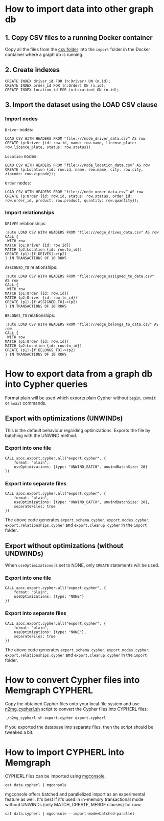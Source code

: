 # How to import data into other graph db

## 1. Copy CSV files to a running Docker container

Copy all the files from the [csv folder](https://github.com/memgraph/best-practices/tree/main/datasets/logistics_dataset/100K/csv) into the `import` folder in the Docker container where a graph db is running. 

## 2. Create indexes

```
CREATE INDEX driver_id FOR (n:Driver) ON (n.id);
CREATE INDEX order_id FOR (n:Order) ON (n.id);
CREATE INDEX location_id FOR (n:Location) ON (n.id);
```

## 3. Import the dataset using the LOAD CSV clause

### Import nodes

`Driver` nodes:
```
LOAD CSV WITH HEADERS FROM “file:///node_driver_data.csv” AS row
CREATE (p:Driver {id: row.id, name: row.name, license_plate: row.licence_plate, status: row.status})
```

`Location` nodes:
```
LOAD CSV WITH HEADERS FROM “file:///node_location_data.csv” AS row
CREATE (p:Location {id: row.id, name: row.name, city: row.city, zipcode: row.zipcode});
```

`Order` nodes:
```
LOAD CSV WITH HEADERS FROM “file:///node_order_data.csv” AS row
CREATE (p:Order {id: row.id, status: row.status, order_id: row.order_id, product: row.product, quantity: row.quantity});
```

### Import relationships

`DRIVES` relationships:
```
:auto LOAD CSV WITH HEADERS FROM "file:///edge_drives_data.csv" AS row
CALL {
 WITH row
MATCH (p1:Driver {id: row.id})
MATCH (p2:Location {id: row.to_id})
CREATE (p1)-[f:DRIVES]->(p2)
} IN TRANSACTIONS OF 10 ROWS
```

`ASSIGNED_TO` relationships:
```
:auto LOAD CSV WITH HEADERS FROM "file:///edge_assigned_to_data.csv" AS row
CALL {
 WITH row
MATCH (p1:Order {id: row.id})
MATCH (p2:Driver {id: row.to_id})
CREATE (p1)-[f:ASSIGNED_TO]->(p2)
} IN TRANSACTIONS OF 10 ROWS
```

`BELONGS_TO` relationships:
```
:auto LOAD CSV WITH HEADERS FROM "file:///edge_belongs_to_data.csv" AS row
CALL {
 WITH row
MATCH (p1:Order {id: row.id})
MATCH (p2:Location {id: row.to_id})
CREATE (p1)-[f:BELONGS_TO]->(p2)
} IN TRANSACTIONS OF 10 ROWS
```

# How to export data from a graph db into Cypher queries
Format plain will be used which exports plain Cypher without `begin`, `commit` or `await` commands. 

## Export with optimizations (UNWINDs)

This is the default behaviour regarding optimizations. Exports the file by batching with the UNWIND method.

### Export into one file

```
CALL apoc.export.cypher.all("export.cypher", {
    format: "plain",
    useOptimizations: {type: "UNWIND_BATCH", unwindBatchSize: 20}
})
```

### Export into separate files
```
CALL apoc.export.cypher.all("export.cypher", {
    format: "plain",
    useOptimizations: {type: "UNWIND_BATCH", unwindBatchSize: 20},
    separateFiles: true
})
```

The above code generates `export.schema.cypher`, `export.nodes.cypher`, `export.relationships.cypher` and `export.cleanup.cypher` in the `import` folder.

## Export without optimizations (without UNDWINDs)
When `useOptimizations` is set to NONE, only `CREATE` statements will be used. 

### Export into one file

```
CALL apoc.export.cypher.all("export.cypher", {
    format: "plain",
    useOptimizations: {type: "NONE"}
})
```

### Export into separate files

```
CALL apoc.export.cypher.all("export.cypher", {
    format: "plain",
    useOptimizations: {type: "NONE"},
    separateFiles: true
})
```

The above code generates `export.schema.cypher`, `export.nodes.cypher`, `export.relationships.cypher` and `export.cleanup.cypher` in the `import` folder.

# How to convert Cypher files into Memgraph CYPHERL

Copy the obtained Cypher files onto your local file system and use [n2mg_cypherl.sh](https://github.com/memgraph/memgraph/blob/master/import/n2mg_cypherl.sh) script to convert the Cypher files into CYPHERL files:

```
./n2mg_cypherl.sh export.cypher export.cypherl
```

If you exported the database into separate files, then the script should be tweaked a bit. 

# How to import CYPHERL into Memgraph

CYPHERL files can be imported using [mgconsole](https://github.com/memgraph/mgconsole?tab=readme-ov-file#export--import-into-memgraph).

```
cat data.cypherl | mgconsole
```

mgconsole offers batched and parallelized import as an experimental feature as well. It's best if it's used in in-memory transactional mode without UNWINDs (only MATCH, CREATE, MERGE clauses) for now.  

```
cat data.cypherl | mgconsole --import-mode=batched-parallel
```
